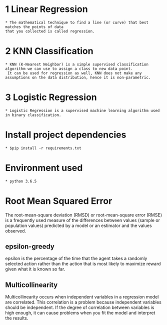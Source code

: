 # 1 Linear Regression
    * The mathematical technique to find a line (or curve) that best matches the points of data
    that you collected is called regression.

# 2 KNN Classification
    * KNN (K-Nearest Neighbor) is a simple supervised classification algorithm we can use to assign a class to new data point.
     It can be used for regression as well, KNN does not make any assumptions on the data distribution, hence it is non-parametric.

# 3 Logistic Regression
    * Logistic Regression is a supervised machine learning algorithm used in binary classification.

# Install project dependencies
    * $pip install -r requirements.txt

# Environment used
    * python 3.6.5

# Root Mean Squared Error
The root-mean-square deviation (RMSD) or root-mean-square error (RMSE) is a frequently used measure of the differences between values (sample or population values) predicted by a model or an estimator and the values observed.

## epsilon-greedy
epsilon is the percentage of the time that the agent takes a randomly selected action rather than the action that is most likely to maximize reward given what it is known so far.

## Multicollinearity
Multicollinearity occurs when independent variables in a regression model are correlated. This correlation is a problem because independent variables should be independent. If the degree of correlation between variables is high enough, it can cause problems when you fit the model and interpret the results.